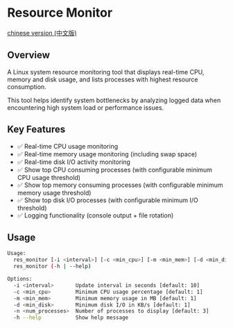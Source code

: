 # Resource Monitor 
[chinese version (中文版)](Readme_cn.md)

## Overview
A Linux system resource monitoring tool that displays real-time CPU, memory and disk usage, and lists processes with highest resource consumption.

This tool helps identify system bottlenecks by analyzing logged data when encountering high system load or performance issues.

## Key Features
- ✅ Real-time CPU usage monitoring
- ✅ Real-time memory usage monitoring (including swap space)
- ✅ Real-time disk I/O activity monitoring
- ✅ Show top CPU consuming processes (with configurable minimum CPU usage threshold)
- ✅ Show top memory consuming processes (with configurable minimum memory usage threshold)
- ✅ Show top disk I/O processes (with configurable minimum I/O threshold)
- ✅ Logging functionality (console output + file rotation)

## Usage

```bash
Usage:
  res_monitor [-i <interval>] [-c <min_cpu>] [-m <min_mem>] [-d <min_disk>] [-n <num_processes>]
  res_monitor (-h | --help)

Options:
  -i <interval>       Update interval in seconds [default: 10]
  -c <min_cpu>        Minimum CPU usage percentage [default: 1]
  -m <min_mem>        Minimum memory usage in MB [default: 1]
  -d <min_disk>       Minimum disk I/O in KB/s [default: 1]
  -n <num_processes>  Number of processes to display [default: 3]
  -h --help           Show help message
